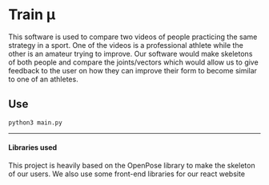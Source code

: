 # Train μ
This software is used to compare two videos of people practicing the same strategy in a sport. One of the videos is a professional athlete while the other is an amateur trying to improve.
Our software would make skeletons of both people and compare the joints/vectors which would allow us to give feedback to the user on how they can improve their form to become similar to one of an athletes.

## Use
```
python3 main.py
```
-------

#### Libraries used
This project is heavily based on the OpenPose library to make the skeleton of our users. We also use some front-end libraries for our react website
